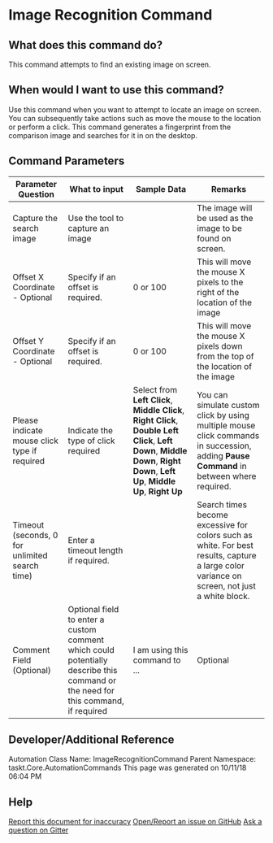 <!--TITLE: Image Recognition Command -->
<!-- SUBTITLE: a command in the Image Commands group -->
# Image Recognition Command


## What does this command do?
This command attempts to find an existing image on screen.


## When would I want to use this command?
Use this command when you want to attempt to locate an image on screen.  You can subsequently take actions such as move the mouse to the location or perform a click.  This command generates a fingerprint from the comparison image and searches for it in on the desktop.


## Command Parameters
| Parameter Question   	| What to input  	|  Sample Data 	| Remarks  	|
| ---                    | ---               | ---           | ---       |
|Capture the search image|Use the tool to capture an image||The image will be used as the image to be found on screen.|
|Offset X Coordinate - Optional|Specify if an offset is required.|0 or 100|This will move the mouse X pixels to the right of the location of the image|
|Offset Y Coordinate - Optional|Specify if an offset is required.|0 or 100|This will move the mouse X pixels down from the top of the location of the image|
|Please indicate mouse click type if required|Indicate the type of click required|Select from **Left Click**, **Middle Click**, **Right Click**, **Double Left Click**, **Left Down**, **Middle Down**, **Right Down**, **Left Up**, **Middle Up**, **Right Up** |You can simulate custom click by using multiple mouse click commands in succession, adding **Pause Command** in between where required.|
|Timeout (seconds, 0 for unlimited search time)|Enter a timeout length if required.||Search times become excessive for colors such as white. For best results, capture a large color variance on screen, not just a white block.|
|Comment Field (Optional)|Optional field to enter a custom comment which could potentially describe this command or the need for this command, if required|I am using this command to ...|Optional|


## Developer/Additional Reference
Automation Class Name: ImageRecognitionCommand
Parent Namespace: taskt.Core.AutomationCommands
This page was generated on 10/11/18 06:04 PM


## Help
[Report this document for inaccuracy](/#)
[Open/Report an issue on GitHub](/#)
[Ask a question on Gitter](/#)
